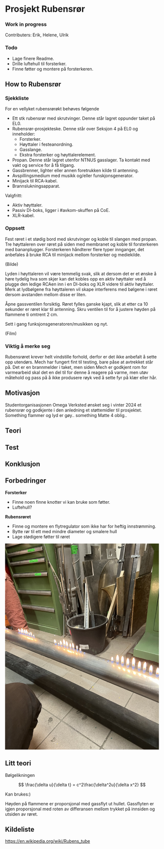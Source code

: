 # Prosjekt Rubensrør
### Work in progress
Contributers:
Erik, Helene, Ulrik
### Todo
* Lage finere Readme.
* Drille luftehull til forsterker.
* Finne føtter og montere på forsterkeren.

## How to Rubensrør
### Sjekkliste
For en vellyket rubensrørøkt behøves følgende
- Ett stk rubensrør med skrutvinger. Denne står lagret oppunder taket på EL0.
- Rubensrør-prosjekteske. Denne står over Seksjon 4 på EL0 og inneholder:
    - Forsterker.
    - Høyttaler i festeanordning.
    - Gasslange.
    - Ekstra forsterker og høyttalerelement.
- Propan. Denne står lagret utenfor NTNUS gasslager. Ta kontakt med vakt og service for å få tilgang.
- Gassbrenner, lighter eller annen foretrukken kilde til antenning.
- Avspillingsmedium med musikk og/eller funskjonsgenerator.
- Minijack til RCA-kabel.
- Brannslukningsapparat.

Valgfritt:
- Aktiv høyttaler.
- Passiv DI-boks, ligger i #avkom-skuffen på CoE.
- XLR-kabel.

### Oppsett
Fest røret i et stødig bord med skrutvinger og koble til slangen med propan. Tre høyttaleren over røret på siden med membranet og koble til forsterkeren med bananplugger. Forsterkeren håndterer flere typer innganger, det anbefales å bruke RCA til minijack mellom forsterker og mediekilde.

 (Bilde)

 Lyden i høyttaleren vil være temmelig svak, slik at dersom det er et ønske å høre tydelig hva som skjer kan det kobles opp en aktiv høyttaler ved å plugge den ledige RCAen inn i en DI-boks og XLR videre til aktiv høyttaler. Merk at lydbølgene fra høyttaleren vil skape interferens med bølgene i røret dersom avstanden mellom disse er liten.

Åpne gassventilen forsiktig. Røret fylles ganske kjapt, slik at etter ca 10 sekunder er røret klar til antenning. Skru ventilen til for å justere høyden på flammene ti omtrent 2 cm.

Sett i gang funksjonsgeneratoren/musikken og nyt.

 (Film)

### Viktig å merke seg
Rubensrøret krever helt vindstille forhold, derfor er det ikke anbefalt å sette opp utendørs. Mech har fungert fint til testing, bare påse at avtrekket står på. Det er en brannmelder i taket, men siden Mech er godkjent rom for varmearbeid skal det en del til for denne å reagere på varme, men utøv måtehold og pass på å ikke produsere røyk ved å sette fyr på klær eller hår.

## Motivasjon
Studentorganisasjonen Omega Verksted ønsket seg i vinter 2024 et rubensrør og godkjente i den anledning et støttemidler til prosjektet. Something flammer og lyd er gøy.. something Matte 4 oblig..

## Teori

## Test

## Konklusjon

## Forbedringer



**Forsterker**
* Finne noen finne knotter vi kan bruke som føtter.
* Luftehull?

**Rubensrøret**
* Finne og montere en flytregulator som ikke har for heftig innstrømming.
* Bytte rør til ett med mindre diameter og smalere hull
* Lage stødigere føtter til røret

![First_nodes](/Media/first_nodes.jpg)


## Litt teori
Bølgelikningen

$$
\frac{\delta u}{\delta t} = c^2\frac{\delta^2u}{\delta x^2}
$$

Kan brukes:)

Høyden på flammene er proporsjonal med gassflyt ut hullet. Gassflyten er igjen proporsjonal med roten av differansen mellom trykket på innsiden og utsiden av røret. 


## Kildeliste
https://en.wikipedia.org/wiki/Rubens_tube


